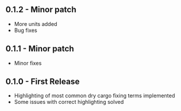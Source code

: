 ## 0.1.2 - Minor patch
* More units added
* Bug fixes

## 0.1.1 - Minor patch
* Minor fixes

## 0.1.0 - First Release
* Highlighting of most common dry cargo fixing terms implemented
* Some issues with correct highlighting solved
